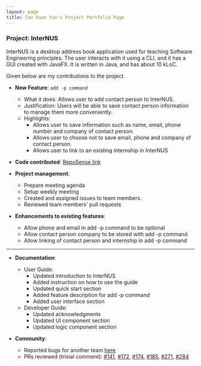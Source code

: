 ```yaml
---
layout: page
title: Tan Xuan Yun's Project Portfolio Page
---
```


### Project: InterNUS

InterNUS is a desktop address book application used for teaching Software Engineering principles. The user interacts with it using a CLI, and it has a GUI created with JavaFX. It is written in Java, and has about 10 kLoC.

Given below are my contributions to the project.

* **New Feature**: `add -p command`
  * What it does: 
Allows user to add contact person to InterNUS.  
  * Justification: 
Users will be able to save contact person information to manage them more conveniently.
  * Highlights: 
    * Allows user to save information such as name, email, phone number and company of contact person.
    * Allows user to choose not to save email, phone and company of contact person.
    * Allows user to link to an existing internship in InterNUS
    
* **Code contributed**: [RepoSense link](https://nus-cs2103-ay2223s1.github.io/tp-dashboard/?search=tanxuanyun&breakdown=true)

* **Project management**:
  * Prepare meeting agenda 
  * Setup weekly meeting
  * Created and assigned issues to team members.
  * Reviewed team members’ pull requests

* **Enhancements to existing features**:
  * Allow phone and email in add -p command to be optional 
  * Allow contact person company to be stored with add -p command
  * Allow linking of contact person and internship in add -p command

--------------------------------------------------------------------------------------------------------------------

* **Documentation**:
  * User Guide:
    * Updated introduction to InterNUS
    * Added instruction on how to use the guide
    * Updated quick start section
    * Added feature description for add -p command
    * Added user interface section 
  * Developer Guide:
    * Updated acknowledgments
    * Updated UI component section
    * Updated logic component section 

* **Community**:
  * Reported bugs for another team [here](https://github.com/tanxuanyun/ped/issues)
  * PRs reviewed (trivial comment):
  [#141](https://github.com/AY2223S1-CS2103T-F11-1/tp/pull/141), 
  [#172](https://github.com/AY2223S1-CS2103T-F11-1/tp/pull/172), 
  [#174](https://github.com/AY2223S1-CS2103T-F11-1/tp/pull/174), 
  [#185](https://github.com/AY2223S1-CS2103T-F11-1/tp/pull/185),
  [#271](https://github.com/AY2223S1-CS2103T-F11-1/tp/pull/271), 
  [#284](https://github.com/AY2223S1-CS2103T-F11-1/tp/pull/284)
  
